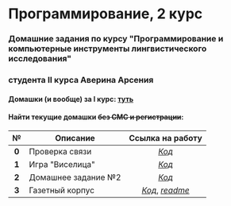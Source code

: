 # Программирование, 2 курс
### Домашние задания по курсу "Программирование и компьютерные инструменты лингвистического исследования"
### студента II курса Аверина Арсения
#### Домашки (и вообще) за I курс: [туть](https://github.com/arsenitheunicorn/prog "VIII. Не кради")
#### Найти  текущие домашки ~~без СМС и регистрации~~:

**№**|**Описание**|**Ссылка на работу**
:---:|---|:---:
**0**|Проверка связи|[*Код*](https://youtu.be/dQw4w9WgXcQ)
**1**|Игра "Виселица"|[*Код*](https://github.com/arsenitheunicorn/prog2grade/tree/master/hw1/averin_hw1.ipynb)
**2**|Домашнее задание №2|[*Код*](https://github.com/arsenitheunicorn/prog2grade/tree/master/hw2/averin2hw.ipynb)
**3**|Газетный корпус|[*Код*](https://github.com/arsenitheunicorn/prog2grade/blob/master/hw3project1_newspapers/hw3.ipynb), [*readme*](https://github.com/arsenitheunicorn/prog2grade/blob/master/hw3project1_newspapers/README.md)
